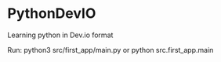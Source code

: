 # PythonDevIO

Learning python in Dev.io format

Run:
python3 src/first_app/main.py
or
python src.first_app.main